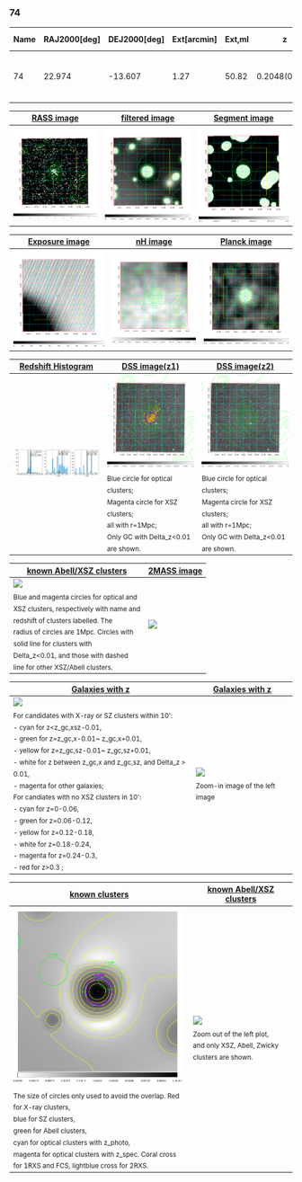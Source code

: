 <div STYLE="page-break-after: always;"></div>

### 74

|Name|RAJ2000[deg]|DEJ2000[deg] |Ext[arcmin]| Ext,ml | z | z_src| C|GC(XSZ,Delta_z<0.01)| GC(OPT,Delta_z<0.01)|GC| R_sig[arcmin] | R500[arcmin] | R500[Mpc]| CRsig[c/s] | CR500[c/s] |L500[1E44 erg/s]|F500[1E-12 erg/s/cm^2]| M500[1E14 Msun]|Tx[keV]|Cnt_sig|Beta|Rc[arcmin]|Comment|Alias|
|---|---|---|---|---|---|------|---|--------|---------|----------|---|---|---|---|---|---|---|---|---|---|---|---|---|---|
|74| 22.974| -13.607| 1.27| 50.82| 0.2048(0.007)| z1, z_xsz| B| MCXC, PSZ2, Tar, XB| A, W| A, MCXC, PSZ2, Tar, W, XB| 8.312| 6.073| 1.225| 0.265(0.033)| 0.254(0.032)| 6.285(0.358)| 5.186(0.295)| 6.41(0.17)| 7.20(0.12)| 128.8| 0.805(-0.117+0.121)| 2.451(-0.644+0.570)| -| k072|

|[RASS image](../image/74/74_img.pdf)|[filtered image](../image/74/74_fil.pdf)|[Segment image](../image/74/74_seg.pdf)|
|-------------------|--------------------|-------------------|
| <img src="../image/74/74_img.png" width="300">  | <img src="../image/74/74_fil.png" width="300">   | <img src="../image/74/74_seg.png" width="300">  |

|[Exposure image](../image/74/74_mex.pdf)| [nH image](../image/74/74_nh.pdf)| [Planck image](../image/74/74_p.pdf)|
|-------------------|--------------------|-------------------|
|<img src="../image/74/74_mex.png" width="300">   | <img src="../image/74/74_nh.png" width="300">    | <img src="../image/74/74_p.png" width="300"> |

|[Redshift Histogram](../image/74/74_zg.pdf) | [DSS image(z1)](../image/74/74_dss_z1.pdf)      |  [DSS image(z2)](../image/74/74_dss_z2.pdf)    |
|-------------------|--------------------|-------------------|
|<img src="../image/74/74_zg.png" width="300"> |<img src="../image/74/74_dss_z1.png" width="300"> <sub><br>Blue circle for optical clusters; <br>Magenta circle for XSZ clusters; <br>all with r=1Mpc; <br>Only GC with Delta_z<0.01 are shown. </sub>| <img src="../image/74/74_dss_z2.png" width="300"><sub><br>Blue circle for optical clusters; <br>Magenta circle for XSZ clusters; <br>all with r=1Mpc; <br>Only GC with Delta_z<0.01 are shown. </sub> |

|[known Abell/XSZ clusters](../image/74/74_m.pdf) | [2MASS image](../image/74/74_2mass.pdf)      |
|-------------------|-------------------|
|<img src=../image/74/74_m.png width="300"> <br><sub>Blue and magenta circles for optical and <br>XSZ clusters, respectively with name and <br>redshift of clusters labelled. The <br>radius of circles are 1Mpc. Circles with <br>solid line for clusters with <br>Delta_z<0.01, and those with dashed <br>line for other XSZ/Abell clusters.        </sub>|<img src="../image/74/74_2mass.png" width="300">  |

|[Galaxies with z](../image/74/74_opt_ned.pdf) |[Galaxies with z](../image/74/74_opt_ned_zoom.pdf) |
|-------------------|-------------------|
| <img src=../image/74/74_opt_ned.png width="300"> <br><sub> For candidates with X-ray or SZ clusters within 10': <br> - cyan for z<z_gc,xsz-0.01, <br> - green for z=z_gc,x-0.01~ z_gc,x+0.01, <br> - yellow for z=z_gc,sz-0.01~ z_gc,sz+0.01, <br> - white for z between z_gc,x and z_gc,sz, and Delta_z > 0.01, <br> - magenta for other galaxies; <br>For candiates with no XSZ clusters in 10': <br> - cyan for z=0-0.06, <br> - green for z=0.06-0.12, <br> - yellow for z=0.12-0.18, <br> - white for z=0.18-0.24, <br> - magenta for z=0.24-0.3, <br> - red for z>0.3 ;  </sub>|<img src=../image/74/74_opt_ned_zoom.png width="300">  <br><sub> Zoom-in image of the left image</sub>|

|[known clusters](../image/74/74_gc.pdf) |[known Abell/XSZ clusters](../image/74/74_gc_large.pdf) |
|-------------------|-------------------|
| <img src=../image/74/74_gc.png width="300"> <br><sub> The size of circles only used to avoid the overlap. Red for X-ray clusters, <br> blue for SZ clusters, <br> green for Abell clusters, <br> cyan for optical clusters with z_photo, <br> magenta for optical clusters with z_spec. Coral cross for 1RXS and FCS, lightblue cross for 2RXS. </sub>|<img src=../image/74/74_gc_large.png width="300"> <br><sub> Zoom out of the left plot, <br> and only XSZ, Abell, Zwicky clusters are shown. </sub> |



